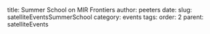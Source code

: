 title: Summer School on MIR Frontiers
author: peeters
date:
slug: satelliteEventsSummerSchool
category: events
tags:
order: 2
parent: satelliteEvents
